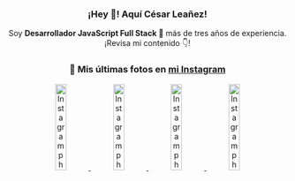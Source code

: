 <div align="center">

<h3>¡Hey 👋! Aquí César Leañez!</h3>

<p>Soy <strong>Desarrollador JavaScript Full Stack 🚀</strong> más de tres años de experiencia.<br />¡Revisa mi contenido 👇!</p>

### 📸 Mis últimas fotos en [mi Instagram](https://instagram.com/cesarsoftware.dev)


<a href='https://instagram.com/p/DPzCrQjjq0K' target='_blank'>
  <img width='20%' src='https://scontent.cdninstagram.com/v/t51.82787-15/565852611_17935673718097059_7316918719263565101_n.jpg?stp=dst-jpg_e15_tt6&_nc_cat=107&ig_cache_key=Mzc0MzM0NzQ4NDA4MTk1ODE1NA%3D%3D.3-ccb1-7&ccb=1-7&_nc_sid=58cdad&efg=eyJ2ZW5jb2RlX3RhZyI6InhwaWRzLjcyMHgxMjgwLnNkci5DMyJ9&_nc_ohc=lHPeEqLdZjgQ7kNvwFVxft9&_nc_oc=AdmSzLdTDdmNHhYiJTeZX-nLvwmEK45krT38XwTYYlSo-gvnfI0ib37iu64AVz4lS4k&_nc_ad=z-m&_nc_cid=0&_nc_zt=23&_nc_ht=scontent.cdninstagram.com&_nc_gid=CSvHSZgl_N_PTm4JORyoOw&oh=00_Aff-r53Cia7xl_0NLNjuOmbDIb_2LNJpjWHlfzs8nwGGXQ&oe=68F89EB3' alt='Instagram photo' />
</a>
<a href='https://instagram.com/p/DNo_bfvu6ig' target='_blank'>
  <img width='20%' src='https://scontent.cdninstagram.com/v/t51.82787-15/535956815_17929139298097059_6575882262154849022_n.jpg?stp=dst-jpg_e15_tt6&_nc_cat=111&ig_cache_key=MzcwNDQ4OTY1OTk1NTEyODQ4MA%3D%3D.3-ccb1-7&ccb=1-7&_nc_sid=58cdad&efg=eyJ2ZW5jb2RlX3RhZyI6InhwaWRzLjcyMHgxMjgwLnNkci5DMyJ9&_nc_ohc=ZfaSrWRoj70Q7kNvwFA73oV&_nc_oc=AdkWZphKghxoOwffvmB0wrGLeGIWATzz5DeyKjT8NtGIAcuLqad7uzLzFPYaEbt10Qw&_nc_ad=z-m&_nc_cid=0&_nc_zt=23&_nc_ht=scontent.cdninstagram.com&_nc_gid=CSvHSZgl_N_PTm4JORyoOw&oh=00_AffG_qTyBzNJU868jDpsg6eLhRZs-slK1EJYdS6EbjJTtA&oe=68F8CA7B' alt='Instagram photo' />
</a>
<a href='https://instagram.com/p/DKcTQWgxLum' target='_blank'>
  <img width='20%' src='https://scontent.cdninstagram.com/v/t51.75761-15/503849034_17919602952097059_4092165478866362923_n.jpg?stp=dst-jpg_e35_tt6&_nc_cat=100&ig_cache_key=MzY0Njg3NDQ4NDgzMDY4MjAyMg%3D%3D.3-ccb1-7&ccb=1-7&_nc_sid=58cdad&efg=eyJ2ZW5jb2RlX3RhZyI6InhwaWRzLjE0NDB4MTQ0NS5zZHIuQzMifQ%3D%3D&_nc_ohc=dlLgCvKITGEQ7kNvwGYxF-m&_nc_oc=AdkLbcCLgivA8rPcY5IjouTBDPVTwZv5_gNOagjjDSeZwBZDWyYkl96WUK5sexmOfOI&_nc_ad=z-m&_nc_cid=0&_nc_zt=23&_nc_ht=scontent.cdninstagram.com&_nc_gid=CSvHSZgl_N_PTm4JORyoOw&oh=00_Afe0hZCjl46OUKB16-e4Y1LtWioNGwwM66zyWxnRuaOikQ&oe=68F8B1DE' alt='Instagram photo' />
</a>
<a href='https://instagram.com/p/DKcTCZnuO-S' target='_blank'>
  <img width='20%' src='https://scontent.cdninstagram.com/v/t51.75761-15/503168549_17919602796097059_3346483577265803486_n.jpg?stp=dst-jpg_e15_tt6&_nc_cat=105&ig_cache_key=MzY0Njg3MzUyNjA5NTkwMDU2Mg%3D%3D.3-ccb1-7&ccb=1-7&_nc_sid=58cdad&efg=eyJ2ZW5jb2RlX3RhZyI6InhwaWRzLjE5MTZ4MTA3OC5zZHIuQzMifQ%3D%3D&_nc_ohc=hyfIjNR2abwQ7kNvwFtAtFN&_nc_oc=AdlgFwruF2IhX61U6XVupef3ZDM_1HGplVtLrzw2fKwzzsrGeZ9VrohIzXlD9zCWumU&_nc_ad=z-m&_nc_cid=0&_nc_zt=23&_nc_ht=scontent.cdninstagram.com&_nc_gid=CSvHSZgl_N_PTm4JORyoOw&oh=00_AfezyAsD2mtiuFcg0ue0YhUmf9dg9oB2hy0zuIoKZKaKJQ&oe=68F8BDE3' alt='Instagram photo' />
</a>

</div>
